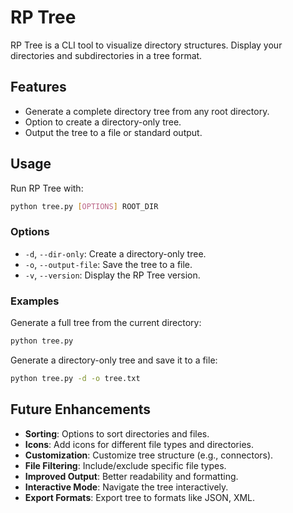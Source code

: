 # RP Tree

RP Tree is a CLI tool to visualize directory structures. Display your directories and subdirectories in a tree format.

## Features

- Generate a complete directory tree from any root directory.
- Option to create a directory-only tree.
- Output the tree to a file or standard output.

## Usage

Run RP Tree with:

```sh
python tree.py [OPTIONS] ROOT_DIR
```

### Options

- `-d`, `--dir-only`: Create a directory-only tree.
- `-o`, `--output-file`: Save the tree to a file.
- `-v`, `--version`: Display the RP Tree version.

### Examples

Generate a full tree from the current directory:

```sh
python tree.py
```

Generate a directory-only tree and save it to a file:

```sh
python tree.py -d -o tree.txt
```

## Future Enhancements

- **Sorting**: Options to sort directories and files.
- **Icons**: Add icons for different file types and directories.
- **Customization**: Customize tree structure (e.g., connectors).
- **File Filtering**: Include/exclude specific file types.
- **Improved Output**: Better readability and formatting.
- **Interactive Mode**: Navigate the tree interactively.
- **Export Formats**: Export tree to formats like JSON, XML.


